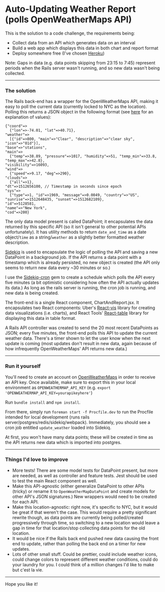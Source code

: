 # Auto-Updating Weather Report (polls OpenWeatherMaps API)

This is the solution to a code challenge, the requirements being:

- Collect data from an API which generates data on an interval
- Build a web app which displays this data in both chart and report format
- Deploy somewhere free (I've chosen [Heroku](https://polling-api-challenge.herokuapp.com/))

Note: Gaps in data (e.g. data points skipping from 23:15 to 7:45) represent periods when the Rails server wasn't running, and so new data wasn't being collected.

----

### The solution

The Rails back-end has a wrapper for the OpenWeatherMaps API, making it easy to poll the current data (currently locked to NYC as the location). Polling this returns a JSON object in the following format (see [here](https://openweathermap.org/current) for an explanation of values):

```
{"coord"=>
  {"lon"=>-74.01, "lat"=>40.71},
"weather"=>
  [{"id"=>800, "main"=>"Clear", "description"=>"clear sky", "icon"=>"01d"}],
"base"=>"stations",
"main"=>
  {"temp"=>38.89, "pressure"=>1017, "humidity"=>51, "temp_min"=>33.8, "temp_max"=>42.8},
"visibility"=>16093,
"wind"=>
  {"speed"=>9.17, "deg"=>290},
"clouds"=>
  {"all"=>1},
"dt"=>1512656100, // Timestamp in seconds since epoch
"sys"=>
  {"type"=>1, "id"=>1969, "message"=>0.0049, "country"=>"US", "sunrise"=>1512648435, "sunset"=>1512682109},
"id"=>5128581,
"name"=>"New York",
"cod"=>200}
```

The only data model present is called DataPoint; it encapsulates the data returned by this specific API (so it isn't general to other potential APIs unfortunately). It has utility methods to return `date_and_time` as a date object/`time` as a string/`weather` as a slightly better formatted weather description.

[Sidekiq](https://github.com/mperham/sidekiq/) is used to encapsulate the logic of polling the API and saving a new DataPoint in a background job. If the API returns a data point with a timestamp which is already persisted, no new object is created (the API only seems to return new data every ~30 minutes or so.)

I use the [Sidekiq-cron](https://github.com/ondrejbartas/sidekiq-cron/) gem to create a schedule which polls the API every five minutes (a bit optimistic considering how often the API actually updates its data.) As long as the rails server is running, the cron job is running, and new data is being created.

The front-end is a single React component, ChartAndReport.jsx. It encapsulates two React components: Uber's [React-vis](https://github.com/uber/react-vis/) library for creating data visualizations (i.e. charts), and React Tools' [React-table](https://github.com/react-tools/react-table) library for displaying this data in table format.

A Rails API controller was created to send the 20 most recent DataPoints as JSON; every five minutes, the front-end polls this API to update the current weather data. There's a timer shown to let the user know when the next update is coming (most updates don't result in new data, again because of how infrequently OpenWeatherMaps' API returns new data.)

----

### Run it yourself

You'll need to create an account on [OpenWeatherMaps](https://openweathermap.org/) in order to receive an API key. Once available, make sure to export this in your local environment as `OPENWEATHERMAP_API_KEY` (e.g. `export 'OPENWEATHERMAP_API_KEY=yourapikeyhere'`)

Run `bundle install` and `npm install`.

From there, simply run `foreman start -f Procfile.dev` to run the Procfile intended for local development (runs rails server/postgres/redis/sidekiq/webpack). Immediately, you should see a cron job entitled `update_weather` loaded into Sidekiq.

At first, you won't have many data points; these will be created in time as the API returns new data which is imported into postgres.

----

### Things I'd love to improve

- More tests! There are some model tests for DataPoint present, but more are needed, as well as controller and feature tests. Jest should be used to test the main React component as well.
- Make this API-agnostic (either generalize DataPoint to other APIs (tricky) or rename it to `OpenWeatherMapDataPoint` and create models for other API's JSON signatures.) New wrappers would need to be created for each API.
- Make this location-agnostic: right now, it's specific to NYC, but it would be great if that weren't the case. This would require a pretty significant rewrite though, as data points are currently being polled/created progressively through time, so switching to a new location would leave a gap in time for that location/stop collecting data points for the old location.
- It would be nice if the Rails back end pushed new data causing the front end to update, rather than polling the back end on a timer for new updates.
- Lots of other small stuff. Could be prettier, could include weather icons, could change colors to represent different weather conditions, could do your laundry for you. I could think of a million changes I'd like to make but c'est la vie.

----

Hope you like it!